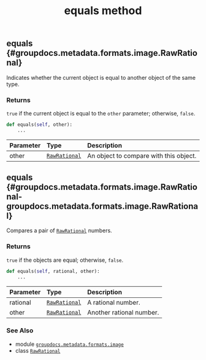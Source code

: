 ﻿---
title: equals method
second_title: GroupDocs.Metadata for Python via .NET API References
description: 
type: docs
url: /python-net/groupdocs.metadata.formats.image/rawrational/equals/
is_root: false
weight: 20
---

## equals {#groupdocs.metadata.formats.image.RawRational}

Indicates whether the current object is equal to another object of the same type.


### Returns 


`true` if the current object is equal to the `other` parameter; otherwise, `false`.


```python
def equals(self, other):
    ...
```


| Parameter | Type | Description |
| :- | :- | :- |
| other | [`RawRational`](/metadata/python-net/groupdocs.metadata.formats.image/rawrational) | An object to compare with this object. |


## equals {#groupdocs.metadata.formats.image.RawRational-groupdocs.metadata.formats.image.RawRational}

Compares a pair of [`RawRational`](/metadata/python-net/groupdocs.metadata.formats.image/rawrational) numbers.


### Returns 


`true` if the objects are equal; otherwise, `false`.


```python
def equals(self, rational, other):
    ...
```


| Parameter | Type | Description |
| :- | :- | :- |
| rational | [`RawRational`](/metadata/python-net/groupdocs.metadata.formats.image/rawrational) | A rational number. |
| other | [`RawRational`](/metadata/python-net/groupdocs.metadata.formats.image/rawrational) | Another rational number. |



### See Also
* module [`groupdocs.metadata.formats.image`](../../)
* class [`RawRational`](/metadata/python-net/groupdocs.metadata.formats.image/rawrational)

